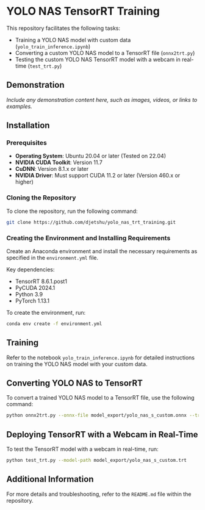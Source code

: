 # YOLO NAS TensorRT Training
This repository facilitates the following tasks:
- Training a YOLO NAS model with custom data (`yolo_train_inference.ipynb`)
- Converting a custom YOLO NAS model to a TensorRT file (`onnx2trt.py`)
- Testing the custom YOLO NAS TensorRT model with a webcam in real-time (`test_trt.py`)

## Demonstration
*Include any demonstration content here, such as images, videos, or links to examples.*

## Installation

### Prerequisites
- **Operating System**: Ubuntu 20.04 or later (Tested on 22.04)
- **NVIDIA CUDA Toolkit**: Version 11.7
- **CuDNN**: Version 8.1.x or later
- **NVIDIA Driver**: Must support CUDA 11.2 or later (Version 460.x or higher)

### Cloning the Repository
To clone the repository, run the following command:
```bash
git clone https://github.com/djetshu/yolo_nas_trt_training.git
```

### Creating the Environment and Installing Requirements
Create an Anaconda environment and install the necessary requirements as specified in the `environment.yml` file.

Key dependencies:
- TensorRT 8.6.1.post1
- PyCUDA 2024.1
- Python 3.9
- PyTorch 1.13.1

To create the environment, run:
```bash
conda env create -f environment.yml
```

## Training
Refer to the notebook `yolo_train_inference.ipynb` for detailed instructions on training the YOLO NAS model with your custom data.

## Converting YOLO NAS to TensorRT
To convert a trained YOLO NAS model to a TensorRT file, use the following command:
```bash
python onnx2trt.py --onnx-file model_export/yolo_nas_s_custom.onnx --trt-output-file model_export/yolo_nas_s_custom.trt
```

## Deploying TensorRT with a Webcam in Real-Time
To test the TensorRT model with a webcam in real-time, run:
```bash
python test_trt.py --model-path model_export/yolo_nas_s_custom.trt
```

## Additional Information
For more details and troubleshooting, refer to the `README.md` file within the repository.
